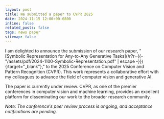 ```yaml
---
layout: post
title: We submitted a paper to CVPR 2025
date: 2024-11-15 12:00:00-0800
inline: false
related_posts: false
tags: news paper
sitemap: false
---
```


I am delighted to announce the submission of our research paper, "[Symbolic Representation for Any-to-Any Generative Tasks](/r?r={{- "/assets/pdf/2024-1100-Symbolic-Representation.pdf" | escape -}}){:target="_blank"}," to the 2025 Conference on Computer Vision and Pattern Recognition (CVPR). This work represents a collaborative effort with my colleagues to advance the field of computer vision and generative AI.

The paper is currently under review. CVPR, as one of the premier conferences in computer vision and machine learning, provides an excellent platform for disseminating our work to the broader research community.

*Note: The conference's peer review process is ongoing, and acceptance notifications are pending.*